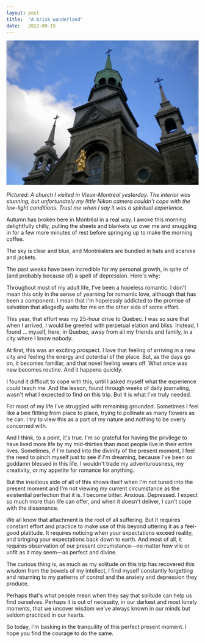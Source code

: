 ```yaml
---
layout: post
title:  "A brisk wonderland"
date:   2022-09-15
--- 
```


![Church in Vieux-Montréal](/images/church-in-vieux-montreal.jpg)

_Pictured: A church I visited in Vieux-Montréal yesterday. The interior
was stunning, but unfortunately my little Nikon camera couldn't cope with
the low-light conditions. Trust me when I say it was a spiritual
experience._

Autumn has broken here in Montréal in a real way. I awoke this morning
delightfully chilly, pulling the sheets and blankets up over me and
snuggling in for a few more minutes of rest before springing up to make
the morning coffee.

The sky is clear and blue, and Montréalers are bundled in hats and scarves
and jackets.

The past weeks have been incredible for my personal growth, in spite of
(and probably because of) a spell of depression. Here's why:

Throughout most of my adult life, I've been a hopeless romantic. I don't
mean this only in the sense of yearning for romantic love, although that
has been a component. I mean that I'm hopelessly addicted to the promise
of salvation that allegedly waits for me on the other side of some effort.

This year, that effort was my 25-hour drive to Quebec. I was so sure that
when I arrived, I would be greeted with perpetual elation and bliss.
Instead, I found ... myself, here, in Quebec, away from all my friends and
family, in a city where I know nobody.

At first, this was an exciting prospect. I love that feeling of arriving
in a new city and feeling the energy and potential of the place. But, as
the days go on, it becomes familiar, and that novel feeling wears off.
What once was new becomes routine. And it happens quickly.

I found it difficult to cope with this, until I asked myself what the
experience could teach me. And the lesson, found through weeks of daily
journaling, wasn't what I expected to find on this trip. But it is what
I've truly needed.

For most of my life I've struggled with remaining grounded. Sometimes
I feel like a bee flitting from place to place, trying to pollinate as
many flowers as he can. I try to view this as a part of my nature and
nothing to be overly concerned with. 

And I think, to a point, it's true. I'm so grateful for having the
privilege to have lived more life by my mid-thirties than most people live
in their entire lives. Sometimes, if I'm tuned into the divinity of the
present moment, I feel the need to pinch myself just to see if I'm
dreaming, because I've been so goddamn blessed in this life. I wouldn't
trade my adventurousness, my creativity, or my appetite for romance for
anything.

But the insidious side of all of this shows itself when I'm not tuned into
the present moment and I'm not viewing my current circumstance as the
existential perfection that it is. I become bitter. Anxious. Depressed.
I expect so much more than life can offer, and when it doesn't deliver,
I can't cope with the dissonance.

We all know that attachment is the root of all suffering. But it requires
constant effort and practice to make use of this beyond uttering it as
a feel-good platitude. It requires noticing when your expectations exceed
reality, and bringing your expectations back down to earth. And most of
all, it requires observation of our present circumstance—no matter how
vile or unfit as it may seem—as perfect and divine.

The curious thing is, as much as my solitude on this trip has recovered
this wisdom from the bowels of my intellect, I find myself constantly
forgetting and returning to my patterns of control and the anxiety and
depression they produce. 

Perhaps that's what people mean when they say that solitude can help us
find ourselves. Perhaps it is out of necessity, in our darkest and most
lonely moments, that we uncover wisdom we've always known in our minds but
seldom practiced in our hearts.

So today, I'm basking in the tranquility of this perfect present moment.
I hope you find the courage to do the same.
